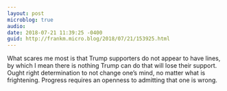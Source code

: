 ```yaml
---
layout: post
microblog: true
audio: 
date: 2018-07-21 11:39:25 -0400
guid: http://frankm.micro.blog/2018/07/21/153925.html
---
```

What scares me most is that Trump supporters do not appear to have lines, by which I mean there is nothing Trump can do that will lose their support. Ought right determination to not change one’s mind, no matter what is frightening. Progress requires an openness to admitting that one is wrong. 
